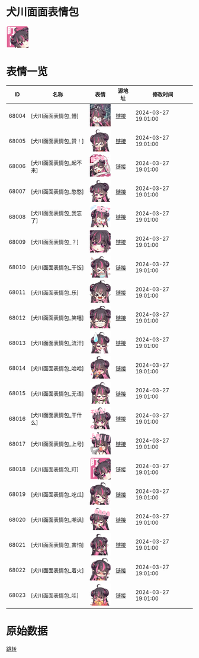 # 犬川面面表情包

<img src="./cover.png" height="60" alt="cover" />

# 表情一览

|ID|名称|表情|源地址|修改时间|
|----|----|----|----|----|
|68004|[犬川面面表情包_懵]|<img src="./pic/068004_%5B犬川面面表情包_懵%5D.png" height="60" alt="懵"/>|[链接](https://i0.hdslb.com/bfs/garb/0d5ee53262b6f7ed18a14de64a5c59de1d3f3fb1.png)|2024-03-27 19:01:00|
|68005|[犬川面面表情包_赞！]|<img src="./pic/068005_%5B犬川面面表情包_赞！%5D.png" height="60" alt="赞！"/>|[链接](https://i0.hdslb.com/bfs/garb/11b7041667cd3d69984c9a675f7353f79f26dd4f.png)|2024-03-27 19:01:00|
|68006|[犬川面面表情包_起不来]|<img src="./pic/068006_%5B犬川面面表情包_起不来%5D.png" height="60" alt="起不来"/>|[链接](https://i0.hdslb.com/bfs/garb/f9ab1c29d5d610bced5c0cf54b5f91e3efcc56f7.png)|2024-03-27 19:01:00|
|68007|[犬川面面表情包_憨憨]|<img src="./pic/068007_%5B犬川面面表情包_憨憨%5D.png" height="60" alt="憨憨"/>|[链接](https://i0.hdslb.com/bfs/garb/a7703a294a00154a83f1f98f7cee29ada5a45e46.png)|2024-03-27 19:01:00|
|68008|[犬川面面表情包_我忘了]|<img src="./pic/068008_%5B犬川面面表情包_我忘了%5D.png" height="60" alt="我忘了"/>|[链接](https://i0.hdslb.com/bfs/garb/d08c689a2a9d24e904ec3ff2a075192cacd4b48d.png)|2024-03-27 19:01:00|
|68009|[犬川面面表情包_？]|<img src="./pic/068009_%5B犬川面面表情包_？%5D.png" height="60" alt="？"/>|[链接](https://i0.hdslb.com/bfs/garb/dd98e65c5452ba3f14c8a34cf28946c52b61ee03.png)|2024-03-27 19:01:00|
|68010|[犬川面面表情包_干饭]|<img src="./pic/068010_%5B犬川面面表情包_干饭%5D.png" height="60" alt="干饭"/>|[链接](https://i0.hdslb.com/bfs/garb/c551b3df7ec300810767e8f74b634e3ce7cadfa4.png)|2024-03-27 19:01:00|
|68011|[犬川面面表情包_乐]|<img src="./pic/068011_%5B犬川面面表情包_乐%5D.png" height="60" alt="乐"/>|[链接](https://i0.hdslb.com/bfs/garb/e79a9c9adcb74fdaeb19cc7082a326c43ea34434.png)|2024-03-27 19:01:00|
|68012|[犬川面面表情包_笑嘻]|<img src="./pic/068012_%5B犬川面面表情包_笑嘻%5D.png" height="60" alt="笑嘻"/>|[链接](https://i0.hdslb.com/bfs/garb/5f31ced1cfc59997263617ab611aa3582aac3202.png)|2024-03-27 19:01:00|
|68013|[犬川面面表情包_流汗]|<img src="./pic/068013_%5B犬川面面表情包_流汗%5D.png" height="60" alt="流汗"/>|[链接](https://i0.hdslb.com/bfs/garb/08c3472b565a64ef208f1e1cecd8bd886832c9db.png)|2024-03-27 19:01:00|
|68014|[犬川面面表情包_哈哈]|<img src="./pic/068014_%5B犬川面面表情包_哈哈%5D.png" height="60" alt="哈哈"/>|[链接](https://i0.hdslb.com/bfs/garb/0c065cb32bc86bed04ecda2b73e741c5ab6f5fea.png)|2024-03-27 19:01:00|
|68015|[犬川面面表情包_无语]|<img src="./pic/068015_%5B犬川面面表情包_无语%5D.png" height="60" alt="无语"/>|[链接](https://i0.hdslb.com/bfs/garb/6864ce2ffd5a4f5bbc5f92992d50240c3810ef0f.png)|2024-03-27 19:01:00|
|68016|[犬川面面表情包_干什么]|<img src="./pic/068016_%5B犬川面面表情包_干什么%5D.png" height="60" alt="干什么"/>|[链接](https://i0.hdslb.com/bfs/garb/06ba953649a7b9baf63d56584d006ef0267457e9.png)|2024-03-27 19:01:00|
|68017|[犬川面面表情包_上号]|<img src="./pic/068017_%5B犬川面面表情包_上号%5D.png" height="60" alt="上号"/>|[链接](https://i0.hdslb.com/bfs/garb/793c7ae500718b49254953907d7ed1c049f42079.png)|2024-03-27 19:01:00|
|68018|[犬川面面表情包_盯]|<img src="./pic/068018_%5B犬川面面表情包_盯%5D.png" height="60" alt="盯"/>|[链接](https://i0.hdslb.com/bfs/garb/b621085c5a11049643b579e44f6463b4404c8511.png)|2024-03-27 19:01:00|
|68019|[犬川面面表情包_吃瓜]|<img src="./pic/068019_%5B犬川面面表情包_吃瓜%5D.png" height="60" alt="吃瓜"/>|[链接](https://i0.hdslb.com/bfs/garb/82d74511de45eae6869ef65cb81252283418e5c7.png)|2024-03-27 19:01:00|
|68020|[犬川面面表情包_嘲讽]|<img src="./pic/068020_%5B犬川面面表情包_嘲讽%5D.png" height="60" alt="嘲讽"/>|[链接](https://i0.hdslb.com/bfs/garb/142786c7f085774293a03a6ad61734f35a121a58.png)|2024-03-27 19:01:00|
|68021|[犬川面面表情包_害怕]|<img src="./pic/068021_%5B犬川面面表情包_害怕%5D.png" height="60" alt="害怕"/>|[链接](https://i0.hdslb.com/bfs/garb/fce7a891fc3d661778b63d89cbaf6fbf95199d71.png)|2024-03-27 19:01:00|
|68022|[犬川面面表情包_着火]|<img src="./pic/068022_%5B犬川面面表情包_着火%5D.png" height="60" alt="着火"/>|[链接](https://i0.hdslb.com/bfs/garb/581020bfbab4d591c0279f43af8f270994ec23fe.png)|2024-03-27 19:01:00|
|68023|[犬川面面表情包_哇]|<img src="./pic/068023_%5B犬川面面表情包_哇%5D.png" height="60" alt="哇"/>|[链接](https://i0.hdslb.com/bfs/garb/fd107b0fde38969e9ba29c95ecc10177a5721ae4.png)|2024-03-27 19:01:00|

# 原始数据

[跳转](./raw.json)


